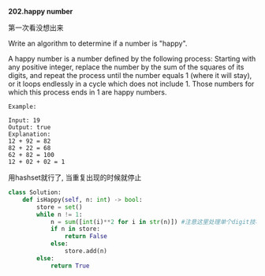**202.happy number**

第一次看没想出来

Write an algorithm to determine if a number is "happy".

A happy number is a number defined by the following process: Starting with any positive integer, replace the number by the sum of the squares of its digits, and repeat the process until the number equals 1 (where it will stay), or it loops endlessly in a cycle which does not include 1. Those numbers for which this process ends in 1 are happy numbers.
```
Example: 

Input: 19
Output: true
Explanation: 
12 + 92 = 82
82 + 22 = 68
62 + 82 = 100
12 + 02 + 02 = 1
```
用hashset就行了, 当重复出现的时候就停止
```python
class Solution:
    def isHappy(self, n: int) -> bool:
        store = set() 
        while n != 1:
            n = sum([int(i)**2 for i in str(n)]) #注意这里处理单个digit技巧可以学习下
            if n in store:
                return False
            else:
                store.add(n)
        else:
            return True
```
